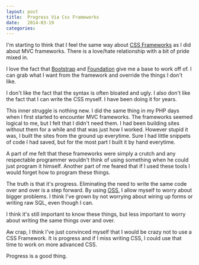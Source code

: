 ```yaml
---
layout: post
title:  Progress Via Css Frameworks
date:   2014-03-19
categories:
---
```


I'm starting to think that I feel the same way about [CSS
Frameworks](https://en.wikipedia.org/wiki/CSS_frameworks) as I did
about MVC frameworks. There is a love/hate relationship with a bit of pride
mixed in.

I love the fact that [Bootstrap](http://getbootstrap.com/) and
[Foundation](http://foundation.zurb.com/) give me a base to work off of. I can
grab what I want from the framework and override the things I don't like.

I don't like the fact that the syntax is often bloated and ugly. I also don't
like the fact that I can write the CSS myself. I have been doing it for years.

This inner struggle is nothing new. I did the same thing in my PHP days when I first started to encounter MVC frameworks. The frameworks seemed logical to me, but I felt that I didn't need them. I had been building sites without them for a while and that was just how I worked. However stupid it was, I built the sites from the ground up everytime. Sure I had little snippets of code I had saved, but for the most part I built it by hand everytime.

A part of me felt that these frameworks were simply a crutch and any respectable programmer wouldn't think of using something when he could just program it himself. Another part of me feared that if I used these tools I would forget how to program these things.

The truth is that it's progress. Eliminating the need to write the same code over and over is a step forward. By using [OSS](http://en.wikipedia.org/wiki/Open-source_software), I allow myself to worry about bigger problems. I think I've grown by not worrying about wiring up forms or writing raw SQL, even though I can.

I think it's still important to know these things, but less important to worry about writing the same things over and over.

Aw crap, I think I've just convinced myself that I would be crazy not to use a CSS Framework. It is progress and if I miss writing CSS, I could use that time to work on more advanced CSS.

Progress is a good thing.


